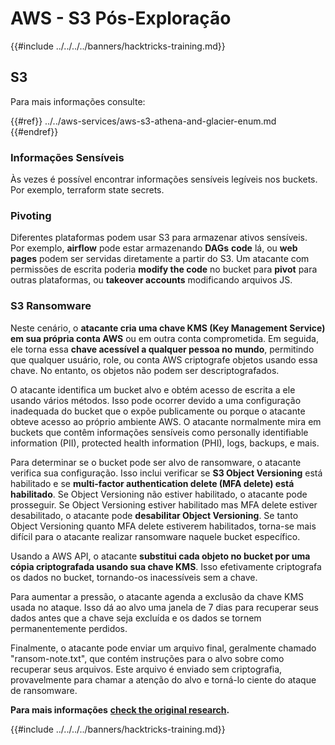 # AWS - S3 Pós-Exploração

{{#include ../../../../banners/hacktricks-training.md}}

## S3

Para mais informações consulte:

{{#ref}}
../../aws-services/aws-s3-athena-and-glacier-enum.md
{{#endref}}

### Informações Sensíveis

Às vezes é possível encontrar informações sensíveis legíveis nos buckets. Por exemplo, terraform state secrets.

### Pivoting

Diferentes plataformas podem usar S3 para armazenar ativos sensíveis.\
Por exemplo, **airflow** pode estar armazenando **DAGs** **code** lá, ou **web pages** podem ser servidas diretamente a partir do S3. Um atacante com permissões de escrita poderia **modify the code** no bucket para **pivot** para outras plataformas, ou **takeover accounts** modificando arquivos JS.

### S3 Ransomware

Neste cenário, o **atacante cria uma chave KMS (Key Management Service) em sua própria conta AWS** ou em outra conta comprometida. Em seguida, ele torna essa **chave acessível a qualquer pessoa no mundo**, permitindo que qualquer usuário, role, ou conta AWS criptografe objetos usando essa chave. No entanto, os objetos não podem ser descriptografados.

O atacante identifica um bucket alvo e obtém acesso de escrita a ele usando vários métodos. Isso pode ocorrer devido a uma configuração inadequada do bucket que o expõe publicamente ou porque o atacante obteve acesso ao próprio ambiente AWS. O atacante normalmente mira em buckets que contêm informações sensíveis como personally identifiable information (PII), protected health information (PHI), logs, backups, e mais.

Para determinar se o bucket pode ser alvo de ransomware, o atacante verifica sua configuração. Isso inclui verificar se **S3 Object Versioning** está habilitado e se **multi-factor authentication delete (MFA delete) está habilitado**. Se Object Versioning não estiver habilitado, o atacante pode prosseguir. Se Object Versioning estiver habilitado mas MFA delete estiver desabilitado, o atacante pode **desabilitar Object Versioning**. Se tanto Object Versioning quanto MFA delete estiverem habilitados, torna-se mais difícil para o atacante realizar ransomware naquele bucket específico.

Usando a AWS API, o atacante **substitui cada objeto no bucket por uma cópia criptografada usando sua chave KMS**. Isso efetivamente criptografa os dados no bucket, tornando-os inacessíveis sem a chave.

Para aumentar a pressão, o atacante agenda a exclusão da chave KMS usada no ataque. Isso dá ao alvo uma janela de 7 dias para recuperar seus dados antes que a chave seja excluída e os dados se tornem permanentemente perdidos.

Finalmente, o atacante pode enviar um arquivo final, geralmente chamado "ransom-note.txt", que contém instruções para o alvo sobre como recuperar seus arquivos. Este arquivo é enviado sem criptografia, provavelmente para chamar a atenção do alvo e torná-lo ciente do ataque de ransomware.

**Para mais informações** [**check the original research**](https://rhinosecuritylabs.com/aws/s3-ransomware-part-1-attack-vector/)**.**

{{#include ../../../../banners/hacktricks-training.md}}
